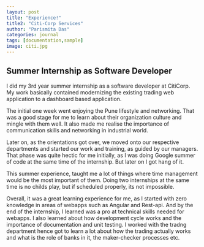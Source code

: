 ```yaml
---
layout: post
title: "Experience!"
title2: "Citi-Corp Services"
author: "Parismita Das"
categories: journal
tags: [documentation,sample]
image: citi.jpg
---
```


## Summer Internship as Software Developer

I did my 3rd year summer internship as a software developer at CitiCorp. My work basically contained modernizing the existing trading web application to a dashboard based application. 

The initial one week went enjoying the Pune lifestyle and networking. That was a good stage for me to learn about their organization culture and mingle with them well. It also made me realise the importance of communication skills and networking in industrial world.

Later on, as the orientations got over, we moved onto our respective departments and started our work and training, as guided by our managers. That phase was quite hectic for me initially, as I was doing Google summer of code at the same time of the internship. But later on I got hang of it. 

This summer experience, taught me a lot of things where time management would be the most important of them. Doing two internships at the same time is no childs play, but if scheduled properly, its not impossible. 

Overall, it was a great learning experience for me, as I started with zero knowledge in areas of webapps such as Angular and Rest-api. And by the end of the internship, I learned was a pro at technical skills needed for webapps. I also learned about how development cycle works and the importance of documentation and unit testing. I worked with the tradng department hence got to learn a lot about how the trading actually works and what is the role of banks in it, the maker-checker processes etc. 




